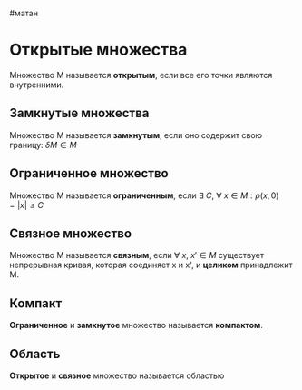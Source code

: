 #матан 
# Открытые множества
Множество М называется **открытым**, если все его точки являются внутренними.
## Замкнутые множества
Множество M называется **замкнутым**, если оно содержит свою границу: $\delta M \in M$
## Ограниченное множество
Множество М называется **ограниченным**, если $\exists \ C, \ \forall \ x \in M: \rho(x, 0) = |x| \leq C$
## Связное множество
Множество М называется **связным**, если $\forall \ x, \ x' \in M$ существует непрерывная кривая, которая соединяет x и x', и **целиком** принадлежит M.
## Компакт
**Ограниченное** и **замкнутое** множество называется **компактом**.
## Область
**Открытое** и **связное** множество называется областью